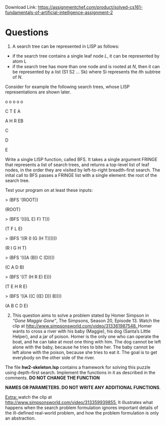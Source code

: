 Download Link: https://assignmentchef.com/product/solved-cs161-fundamentals-of-artificial-intelligence-assignment-2
<br>
<h1>Questions</h1>

<ol>

 <li>A search tree can be represented in LISP as follows:</li>

</ol>

<ul>

 <li>if the search tree contains a single leaf node <em>L</em>, it can be represented by atom L</li>

 <li>if the search tree has more than one node and is rooted at <em>N</em>, then it can be represented by a list (S1 S2 … Sk) where Si represents the <em>i</em>th subtree of <em>N</em>.</li>

</ul>

Consider for example the following search trees, whose LISP representations are shown later.

o              o                                      o                          o                   o

C     T  E     A

A                                H      R                EB

C

D

E

Write a single LISP function, called BFS. It takes a single argument FRINGE that represents a list of search trees, and returns a top-level list of leaf nodes, in the order they are visited by left-to-right breadth-first search. The inital call to BFS passes a FRINGE list with a single element: the root of the search tree.

Test your program on at least these inputs:

&gt; (BFS ’(ROOT))

(ROOT)

&gt; (BFS ’((((L E) F) T)))

(T F L E)

&gt; (BFS ’((R (I (G (H T))))))

(R I G H T)

&gt; (BFS ’(((A (B)) C (D))))

(C A D B)

&gt; (BFS ’((T (H R E) E)))

(T E H R E)

&gt; (BFS ’((A ((C ((E) D)) B))))

(A B C D E)

<ol start="2">

 <li>This question aims to solve a problem stated by Homer Simpson in <em>“Gone Maggie Gone”</em>, The Simpsons, Season 20, Episode 13. Watch the clip at <a href="http://www.simpsonsworld.com/video/313361987548">http://www.simpsonsworld.com/video/313361987548</a><a href="http://www.simpsonsworld.com/video/313361987548">. </a>Homer wants to cross a river with his baby (Maggie), his dog (Santa’s Little Helper), and a jar of poison. Homer is the only one who can operate the boat, and he can take at most one thing with him. The dog cannot be left alone with the baby, because he tries to bite her. The baby cannot be left alone with the poison, because she tries to eat it. The goal is to get everybody on the other side of the river.</li>

</ol>

The file <strong>hw2-skeleton.lsp </strong>contains a framework for solving this puzzle using depth-first search. Implement the functions in it as described in the comments. <strong>DO NOT CHANGE THE FUNCTION</strong>

<strong>NAMES OR PARAMETERS. DO NOT WRITE ANY ADDITIONAL FUNCTIONS</strong>.

<u>Extra: </u>watch the clip at <a href="http://www.simpsonsworld.com/video/313359939855">http://www.simpsonsworld.com/video/313359939855</a><a href="http://www.simpsonsworld.com/video/313359939855">.</a> It illustrates what happens when the search problem formulation ignores important details of the ill-defined real-world problem, and how the problem formulation is only an abstraction.


